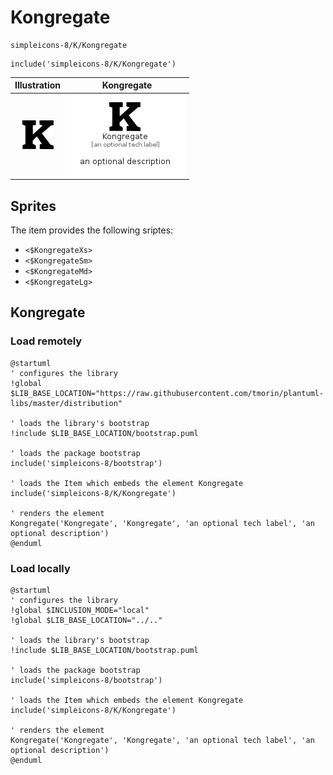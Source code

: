 # Kongregate


```text
simpleicons-8/K/Kongregate
```

```text
include('simpleicons-8/K/Kongregate')
```



| Illustration | Kongregate |
| :---: | :---: |
| ![illustration for Illustration](../../simpleicons-8/K/Kongregate.png) | ![illustration for Kongregate](../../simpleicons-8/K/Kongregate.Local.png) |



## Sprites
The item provides the following sriptes:

- `<$KongregateXs>`
- `<$KongregateSm>`
- `<$KongregateMd>`
- `<$KongregateLg>`





## Kongregate

### Load remotely
```plantuml
@startuml
' configures the library
!global $LIB_BASE_LOCATION="https://raw.githubusercontent.com/tmorin/plantuml-libs/master/distribution"

' loads the library's bootstrap
!include $LIB_BASE_LOCATION/bootstrap.puml

' loads the package bootstrap
include('simpleicons-8/bootstrap')

' loads the Item which embeds the element Kongregate
include('simpleicons-8/K/Kongregate')

' renders the element
Kongregate('Kongregate', 'Kongregate', 'an optional tech label', 'an optional description')
@enduml
```

### Load locally
```plantuml
@startuml
' configures the library
!global $INCLUSION_MODE="local"
!global $LIB_BASE_LOCATION="../.."

' loads the library's bootstrap
!include $LIB_BASE_LOCATION/bootstrap.puml

' loads the package bootstrap
include('simpleicons-8/bootstrap')

' loads the Item which embeds the element Kongregate
include('simpleicons-8/K/Kongregate')

' renders the element
Kongregate('Kongregate', 'Kongregate', 'an optional tech label', 'an optional description')
@enduml
```

